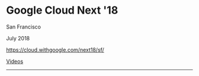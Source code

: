 # Google Cloud Next '18

San Francisco

July 2018

https://cloud.withgoogle.com/next18/sf/

[Videos](https://www.youtube.com/playlist?list=PLBgogxgQVM9v0xG0QTFQ5PTbNrj8uGSS-)

---
